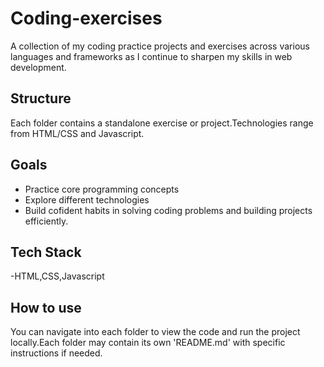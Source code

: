 # Coding-exercises
A collection of my coding practice projects and exercises across various languages and frameworks as I continue to sharpen my skills in web development.

## Structure
Each folder contains a standalone exercise or project.Technologies range from HTML/CSS and Javascript.

## Goals
- Practice core programming concepts
- Explore different technologies
- Build cofident habits in solving coding problems and building projects efficiently.

## Tech Stack
-HTML,CSS,Javascript


## How to use
You can navigate into each folder to view the code and run the project locally.Each folder may contain its own 'README.md' with specific instructions if needed.

